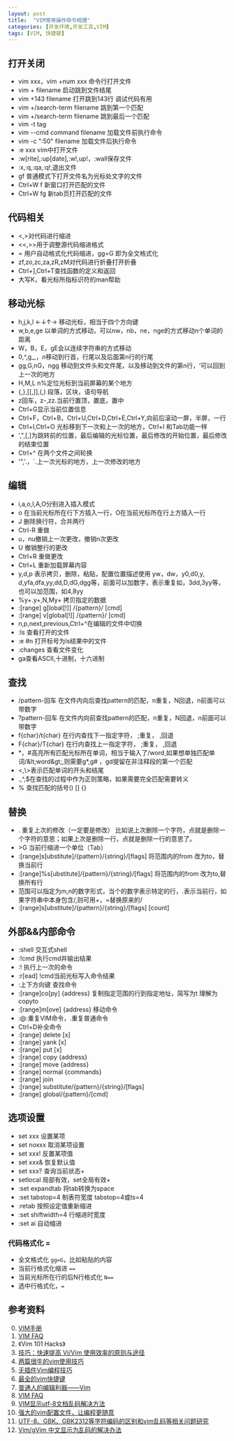 ```yaml
---
layout: post
title:  "VIM常用操作命令梳理"
categories: [开发环境,开发工具,VIM]
tags: [VIM, 快捷键]
---
```



## 打开关闭
+ vim xxx，vim +num xxx 命令行打开文件
+ vim + filename 启动跳到文件结尾
+ vim +143 filename 打开跳到143行 调试代码有用
+ vim +/search-term filename 跳到第一个匹配
+ vim +/search-term filename 跳到最后一个匹配
+ vim -t tag 
+ vim --cmd command filename 加载文件前执行命令
+ vim -c ":50" filename 加载文件后执行命令
+ :e xxx vim中打开文件
+ :w[rite],:up[date],:w!,up!，:wall保存文件
+ :x,:q,:qa,:q!,退出文件
+ gf 普通模式下打开文件名为光标处文字的文件
+ Ctrl+W f 新窗口打开匹配的文件
+ Ctrl+W fg 新tab页打开匹配的文件


## 代码相关
+ <,>对代码进行缩进
+ <<,>>用于调整源代码缩进格式
+ = 用户自动格式化代码缩进，gg=G 即为全文格式化
+ zf,zo,zc,za,zR,zM对代码进行折叠打开折叠
+ Ctrl+],Ctrl+T查找函数的定义和返回
+ 大写K，看光标所指标识符的man帮助

## 移动光标
+ h,j,k,l ←↓↑→ 移动光标，相当于四个方向键
+ w,b,e,ge 以单词的方式移动，可以nw，nb，ne，nge的方式移动n个单词的距离
+ W，B，E，gE会以连续字符串的方式移动
+ 0,^,g_,$，n$移动到行首，行尾以及后面第n行的行尾
+ gg,G,nG，ngg 移动到文件头和文件尾，以及移动到文件的第n行，‘可以回到上一次的地方
+ H,M,L n%定位光标到当前屏幕的某个地方
+ {,},[[,]],(,) 段落，区块，语句导航
+ z回车，z-,zz.当前行置顶，置底，置中
+ Ctrl+G显示当前位置信息
+ Ctrl+F，Ctrl+B，Ctrl+U,Ctrl+D,Ctrl+E,Ctrl+Y,向前后滚动一屏，半屏，一行
+ Ctrl+I,Ctrl+O 光标移到下一次和上一次的地方，Ctrl+I 和Tab功能一样
+ ',",[,]为跳转前的位置，最后编辑的光标位置，最后修改的开始位置，最后修改的结束位置
+ Ctrl+^ 在两个文件之间轮换
+ '",'.，`.上一次光标的地方，上一次修改的地方

## 编辑
+ i,a,o,I,A,O分别进入插入模式
+ o 在当前光标所在行下方插入一行，O在当前光标所在行上方插入一行
+ J 删除换行符，合并两行
+ Ctrl-R 重做
+ u，nu撤销上一次更改，撤销n次更改
+ U 撤销整行的更改
+ Ctrl+R 重做更改
+ Ctrl+L 重新加载屏幕内容
+ y,d,p 表示拷贝，删除，粘贴，配置位置描述使用 yw，dw，y0,d0,y$,d$,yfa,dfa,yy,dd,D,dG,dgg等，前面可以加数字，表示重复如，3dd,3yy等，也可以加范围，如4,8yy
+ %y+.y+,N,My+ 拷贝指定的数据
+ :[range] g[lobal[!]] /{pattern}/ [cmd]
+ :[range] v[global[!]] /{pattern}/ [cmd]
+ n,p,next,previous,Ctrl+^在编辑的文件中切换
+ :ls 查看打开的文件
+ :e #n 打开标号为ls结果中的文件
+ :changes 查看文件变化
+ ga查看ASCII,十进制，十六进制

## 查找
+ /pattern-回车  在文件内向后查找pattern的匹配，n重复，N回退，n前面可以带数字
+ ?pattern-回车  在文件内向前查找pattern的匹配，n重复，N回退，n前面可以带数字
+ f{char}/t{char} 在行内查找下一指定字符， ;重复， ,回退
+ F{char}/T{char} 在行内查找上一指定字符， ;重复， ,回退
+ \*，#高亮所有匹配光标所在单词，相当于输入了/word,如果想单独匹配单词/\&lt;word\&gt;,则需要g\*,g# ，gd提留在非注释段的第一个匹配
+ \<,\\>表示匹配单词的开头和结尾
+ .,^,$在查找的过程中作为正则策略，如果需要完全匹配需要转义
+ % 查找匹配的括号() [] {}


## 替换
+ . 重复上次的修改（一定要是修改） 比如说上次删除一个字符，点就是删除一个字符的意思；如果上次是删除一行，点就是删除一行的意思了。
+ \>G 当前行缩进一个单位（Tab）
+ :[range]s[ubstitute]/{pattern}/{string}/[flags] 将范围内的from 改为to，替换当前行
+ :[range]%s[ubstitute]/{pattern}/{string}/[flags] 将范围内的from 改为to,替换所有行
+ 范围可以指定为m,n的数字形式，当个的数字表示特定的行，.表示当前行，如果字符串中本身包含/,则可用+，=替换原来的/
+ :[range]s[ubstitute]/{pattern}/{string}/[flags] [count]

## 外部&&内部命令
+ :shell 交互式shell
+ :!cmd 执行cmd并输出结果
+ :! 执行上一次的命令
+ :r[ead] !cmd当前光标写入命令结果
+ :上下方向键 查找命令
+ :[range]co[py] {address} 复制指定范围的行到指定地址，简写为t 理解为copyto
+ :[range]m[ove] {address} 移动命令
+ :@:重复VIM命令，.重复普通命令
+ Ctrl+D补全命令
+ :[range] delete [x]
+ :[range] yank [x]
+ :[range] put [x]
+ :[range] copy {address}
+ :[range] move {address}
+ :[range] normal {commands}
+ :[range] join
+ :[range] substitute/{pattern}/{string}/[flags]
+ :[range] global/{pattern}/[cmd]

## 选项设置
+ set xxx 设置某项
+ set noxxx 取消某项设置
+ set xxx! 反置某项值
+ set xxx& 恢复默认值
+ set xxx? 查询当前状态+ 
+ setlocal 局部有效，set全局有效+ 
+ :set expandtab 将tab转换为space
+ :set tabstop=4 制表符宽度 tabstop=4或ts=4
+ :retab 按照设定值重新缩进
+ :set shiftwidth=4 行缩进时宽度
+ :set ai 自动缩进

### 代码格式化 =

+ 全文格式化 `gg=G`，比如粘贴的内容
+ 当前行格式化缩进 `==`
+ 当前光标所在行的后N行格式化 `N==`
+ 选中行格式化，`=`

## 参考资料
0. [VIM手册](http://vimcdoc.sourceforge.net/)
1. [VIM FAQ](http://vimdoc.sourceforge.net/cgi-bin/vimfaq2html3.pl)
2. 《Vim 101 Hacks》
3. [技巧：快速提高 Vi/Vim 使用效率的原则与途径][0]
4. [两篇很牛的vim使用技巧][1]
5. [无插件Vim编程技巧][2]
6. [最全的vim快捷键][3]
7. [普通人的编辑利器——Vim][4]
8. [VIM FAQ](http://vimdoc.sourceforge.net/cgi-bin/vimfaq2html3.pl)
9. [VIM显示utf-8文档乱码解决方法][5]
10. [强大的vim配置文件，让编程更随意][6]
11. [UTF-8、GBK、GBK2312等字符编码的区别和vim乱码等相关问题研究][7]
12. [Vim/gVim 中文显示为乱码的解决办法][8]

[0]: http://www.ibm.com/developerworks/cn/linux/l-cn-tip-vim/ "技巧：快速提高 Vi/Vim 使用效率的原则与途径"
[1]: http://linux.chinaunix.net/techdoc/desktop/2009/07/06/1122020.shtml "两篇很牛的vim使用技巧"
[2]: http://coolshell.cn/articles/11312.html "无插件Vim编程技巧"
[3]: http://blog.csdn.net/donahue_ldz/article/details/17139361 "最全的vim快捷键"
[4]: http://blog.csdn.net/huiguixian/article/details/6231425 "普通人的编辑利器——Vim"
[5]: http://www.2cto.com/os/201408/322367.html "VIM显示utf-8文档乱码解决方法"
[6]: http://www.cnblogs.com/ma6174/archive/2011/12/10/2283393.html "强大的vim配置文件，让编程更随意"
[7]: http://www.xgezhang.com/char_encodind_vim.html "UTF-8、GBK、GBK2312等字符编码的区别和vim乱码等相关问题研究"
[8]: http://blog.csdn.net/sunmanzth/article/details/6143600 "Vim/gVim 中文显示为乱码的解决办法"